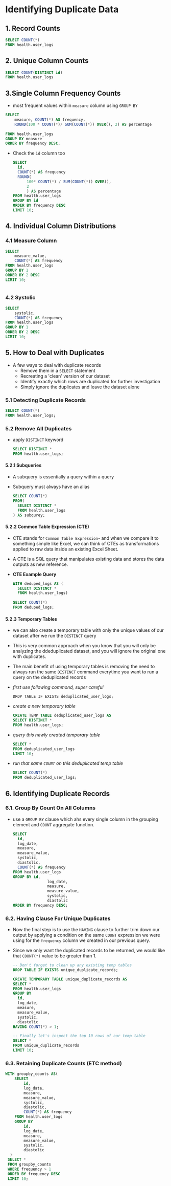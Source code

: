 # Identifying Duplicate Data

## 1. Record Counts

```sql
SELECT COUNT(*)
FROM health.user_logs
```

## 2. Unique Column Counts

```sql
SELECT COUNT(DISTINCT id)
FROM health.user_logs
```

## 3.Single Column Frequency Counts

- most frequent values within `measure` column using `GROUP BY`

```sql
SELECT 
	measure, COUNT(*) AS frequency,
	ROUND(100 * COUNT(*)/ SUM(COUNT(*)) OVER(), 2) AS percentage
	
FROM health.user_logs
GROUP BY measure
ORDER BY frequency DESC;
```

- Check the `id` column too

  ```sql
  SELECT 
  	id,
  	COUNT(*) AS frequency
  	ROUND(
    	100* COUNT(*) / SUM(COUNT(*)) OVER(),
    	2
    	) AS percentage
  FROM health.user_logs
  GROUP BY id
  ORDER BY frequency DESC
  LIMIT 10;
  ```

## 4. Individual Column Distributions

### 4.1 Measure Column

```sql
SELECT 
	measure_value,
	COUNT(*) AS frequency
FROM health.user_logs
GROUP BY 1
ORDER BY 2 DESC
LIMIT 10; 
	
```

### 4.2 Systolic

```sql	
SELECT
	systolic,
	COUNT(*) AS frequency
FROM health.user_logs
GROUP BY 1
ORDER BY 2 DESC
LIMIT 10; 
```

## 5. How to Deal with Duplicates

- A few ways to deal with duplicate records
  - Remove them in a `SELECT` statement
  - Recreating a 'clean' version of our dataset
  - Identify exactly which rows are duplicated for further investigation 
  - Simply ignore the duplicates and leave the dataset alone

### 5.1 Detecting Duplicate Records

```sql
SELECT COUNT(*)
FROM health.user_logs;
```

### 5.2 Remove All Duplicates

- apply `DISTINCT` keyword

  ```sql
  SELECT DISTINCT *
  FROM health.user_logs;
  ```

#### 5.2.1 Subqueries

- A subquery is essentially a query within a query

- Subquery must always have an alias

  ```sql
  SELECT COUNT(*)
  FROM(
  	SELECT DISTINCT *
  	FROM health.user_logs
  ) AS subqurey;
  ```

#### 5.2.2 Common Table Expression (CTE)

- CTE stands for `Common Table Expression`- and when we compare it to something simple like Excel, we can think of CTEs as transformations applied to raw data inside an existing Excel Sheet. 

- A CTE is a SQL query that manipulates existing data and stores the data outputs as new reference. 

- **CTE Example Query**

  ```sql
  WITH deduped_logs AS (
  	SELECT DISTINCT *
  	FROM health.user_logs)
  	
  SELECT COUNT(*)
  FROM deduped_logs;
  ```

#### 5.2.3 Temporary Tables

- we can also create a temporary table with only the unique values of our dataset after we run the `DISTINCT` query

- This is very common approach when you know that you will only be analyzing the ddeduplicated dataset, and you will ignore the original one with duplicates. 

- The main benefit of using temporary tables is removing the need to always run the same `DISTINCT` command everytime you want to run a query on the deduplicated records

- *first use following commond, super careful*

  `DROP TABLE IF EXISTS deduplicated_user_logs;`

- *create a new temporary table*

  ```sql
  CREATE TEMP TABLE deduplicated_user_logs AS
  SELECT DISTINCT *
  FROM health.user_logs;
  ```

- *query this newly created temporary table*

  ```sql
  SELECT *
  FROM deduplicated_user_logs
  LIMIT 10;
  ```

- *run that same `COUNT` on this deduplicated temp table*

  ```sql
  SELECT COUNT(*)
  FROM deduplicated_user_logs;
  ```

## 6. Identifying Duplicate Records

### 6.1. Group By Count On All Columns

- use a `GROUP BY` clause which ahs every single column in the grouping element and `COUNT` aggregate function. 

  ```sql
  SELECT
  	id, 
  	log_date,
  	measure,
  	measure_value,
  	systolic,
  	diastolic,
  	COUNT(*) AS frequency
  FROM health.user_logs
  GROUP BY id,
  				 log_date,
  				 measure,
  				 measure_value,
  				 systolic,
  				 diastolic
  ORDER BY frequency DESC;
  ```

### 6.2. Having Clause For Unique Duplicates

- Now the final step is to use the `HAVING` clause to further trim down our output by applying a condition on the same `COUNT` expression we were using for the `frequency` column we created in our previous query. 

- Since we only want the duplicated records to be returned, we would like that `COUNT(*)` value to be greater than 1. 

  ```SQL
  -- Don't forget to clean up any existing temp tables
  DROP TABLE IF EXISTS unique_duplicate_records;
  
  CREATE TEMPORARY TABLE unique_duplicate_records AS
  SELECT *
  FROM health.user_logs
  GROUP BY
  	id,
  	log_date,
  	measure,
  	measure_value,
  	systolic,
  	diastolic
  HAVING COUNT(*) > 1;
  
  -- Finally let's inspect the top 10 rows of our temp table 
  SELECT *
  FROM unique_duplicate_records
  LIMIT 10; 
  ```

### 6.3. Retaining Duplicate Counts (ETC method)

```sql
WITH groupby_counts AS(
	SELECT
		id,
		log_date,
		measure,
		measure_value,
		systolic,
		diastolic,
		COUNT(*) AS frequency
	FROM health.user_logs
	GROUP BY 
		id,
		log_date,
		measure,
		measure_value,
		systolic,
		diastolic
  )
 SELECT *
 FROM groupby_counts
 WHERE frequency > 1
 ORDER BY frequency DESC
 LIMIT 10; 
```





